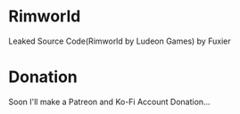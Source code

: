 # Rimworld
Leaked Source Code(Rimworld by Ludeon Games) by Fuxier

# Donation

Soon I'll make a Patreon and Ko-Fi Account Donation... 
